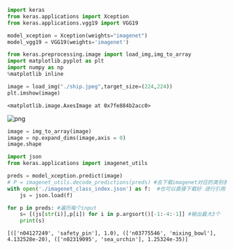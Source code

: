 ```python
import keras
from keras.applications import Xception
from keras.applications.vgg19 import VGG19
```


```python
model_xception = Xception(weights="imagenet")
model_vgg19 = VGG19(weights='imagenet')
```


```python
from keras.preprocessing.image import load_img,img_to_array
import matplotlib.pyplot as plt
import numpy as np
%matplotlib inline

image = load_img("./ship.jpeg",target_size=(224,224))
plt.imshow(image)

```




    <matplotlib.image.AxesImage at 0x7fe884b2acc0>




![png](https://whiterr.github.io/images/transfer_learning_examples/output_2_1.png)



```python
image = img_to_array(image)
image = np.expand_dims(image,axis = 0)
image.shape
```


```python
import json
from keras.applications import imagenet_utils

preds = model_xception.predict(image)
# P = imagenet_utils.decode_predictions(preds) #去下载imagenet对应的类别表json
with open('./imagenet_class_index.json') as f:  #也可以直接下载好 进行引用
    js = json.load(f)

for p in preds: #遍历每个input
    s= [(js[str(i)],p[i]) for i in p.argsort()[-1:-4:-1]] #输出最大3个
    print(s)
```

    [(['n04127249', 'safety_pin'], 1.0), (['n03775546', 'mixing_bowl'], 4.132528e-20), (['n02319095', 'sea_urchin'], 1.25324e-35)]


